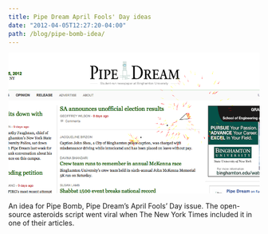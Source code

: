 ```yaml
---
title: Pipe Dream April Fools' Day ideas
date: "2012-04-05T12:27:20-04:00"
path: /blog/pipe-bomb-idea/
---
```


![Asteroid game on the Pipe Dream website](./pipe-dream-april-fools.png)

An idea for Pipe Bomb, Pipe Dream’s April Fools’ Day issue. The open-source asteroids script went viral when The New York Times included it in one of their articles.
